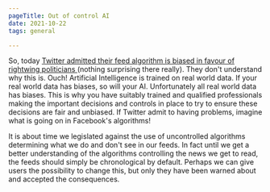 ```yaml
---
pageTitle: Out of control AI
date: 2021-10-22
tags: general

---
```

So, today [Twitter admitted their feed algorithm is biased in favour of rightwing politicians ](https://www.theguardian.com/technology/2021/oct/22/twitter-admits-bias-in-algorithm-for-rightwing-politicians-and-news-outlets)(nothing surprising there really). They don't understand why this is. Ouch!  Artificial Intelligence is trained on real world data. If your real world data has biases, so will your AI.  Unfortunately all real world data has biases. This is why you have suitably trained and qualified professionals making the important decisions and controls in place to try to ensure these decisions are fair and unbiased.  If Twitter admit to having problems, imagine what is going on in Facebook's algorithms!

It is about time we legislated against the use of uncontrolled algorithms determining what we do and don't see in our feeds. In fact until we get a better understanding of the algorithms controlling the news we get to read, the feeds should simply be chronological by default. Perhaps we can give users the possibility to change this, but only they have been warned about and accepted the consequences.